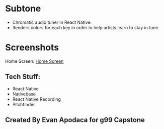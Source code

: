 # Subtone
* Chromatic audio tuner in React Native.
* Renders colors for each key in order to help artists learn to stay in tune.

# Screenshots
Home Screen: 
[Home Screen](http://i65.tinypic.com/xaunu8.png "Home Screen")

## Tech Stuff:
* React Native
* Nativebase
* React Native Recording
* Pitchfinder


## Created By Evan Apodaca for g99 Capstone
